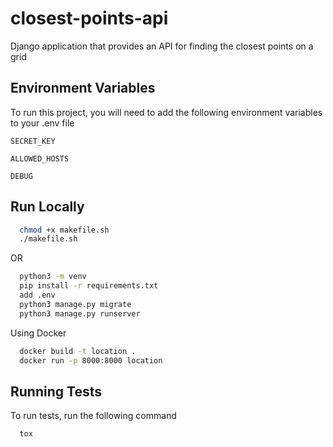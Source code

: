 # closest-points-api
Django application that provides an API for finding the closest points on a grid


## Environment Variables

To run this project, you will need to add the following environment variables to your .env file

`SECRET_KEY` 

`ALLOWED_HOSTS` 

`DEBUG` 

## Run Locally
```bash
  chmod +x makefile.sh
  ./makefile.sh
```
OR
```bash
  python3 -m venv 
  pip install -r requirements.txt
  add .env
  python3 manage.py migrate
  python3 manage.py runserver
```
Using Docker

```bash
  docker build -t location .
  docker run -p 8000:8000 location

```
## Running Tests

To run tests, run the following command

```bash
  tox
```

